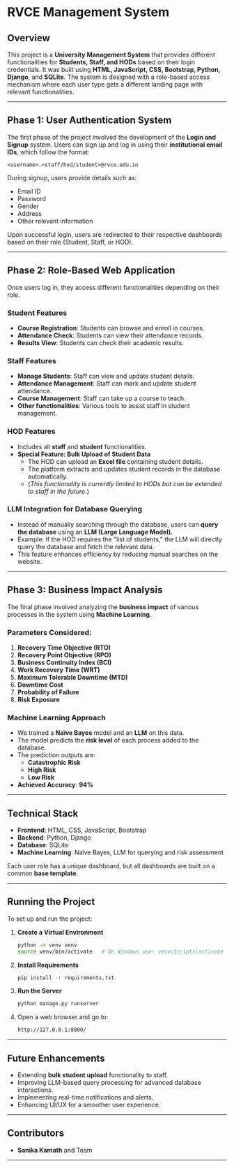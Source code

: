# RVCE Management System

## Overview

This project is a **University Management System** that provides different functionalities for **Students, Staff, and HODs** based on their login credentials. It was built using **HTML, JavaScript, CSS, Bootstrap, Python, Django**, and **SQLite**. The system is designed with a role-based access mechanism where each user type gets a different landing page with relevant functionalities.

---

## **Phase 1: User Authentication System**

The first phase of the project involved the development of the **Login and Signup** system. Users can sign up and log in using their **institutional email IDs**, which follow the format:

`<username>.<staff/hod/student>@rvce.edu.in`

During signup, users provide details such as:

- Email ID
- Password
- Gender
- Address
- Other relevant information

Upon successful login, users are redirected to their respective dashboards based on their role (Student, Staff, or HOD).

---

## **Phase 2: Role-Based Web Application**

Once users log in, they access different functionalities depending on their role.

### **Student Features**

- **Course Registration**: Students can browse and enroll in courses.
- **Attendance Check**: Students can view their attendance records.
- **Results View**: Students can check their academic results.

### **Staff Features**

- **Manage Students**: Staff can view and update student details.
- **Attendance Management**: Staff can mark and update student attendance.
- **Course Management**: Staff can take up a course to teach.
- **Other functionalities**: Various tools to assist staff in student management.

### **HOD Features**

- Includes all **staff** and **student** functionalities.
- **Special Feature: Bulk Upload of Student Data**
  - The HOD can upload an **Excel file** containing student details.
  - The platform extracts and updates student records in the database automatically.
  - (*This functionality is currently limited to HODs but can be extended to staff in the future.*)

### **LLM Integration for Database Querying**

- Instead of manually searching through the database, users can **query the database** using an **LLM (Large Language Model).**
- Example: If the HOD requires the "list of students," the LLM will directly query the database and fetch the relevant data.
- This feature enhances efficiency by reducing manual searches on the website.

---

## **Phase 3: Business Impact Analysis**

The final phase involved analyzing the **business impact** of various processes in the system using **Machine Learning**.

### **Parameters Considered:**

1. **Recovery Time Objective (RTO)**
2. **Recovery Point Objective (RPO)**
3. **Business Continuity Index (BCI)**
4. **Work Recovery Time (WRT)**
5. **Maximum Tolerable Downtime (MTD)**
6. **Downtime Cost**
7. **Probability of Failure**
8. **Risk Exposure**

### **Machine Learning Approach**

- We trained a **Naïve Bayes** model and an **LLM** on this data.
- The model predicts the **risk level** of each process added to the database.
- The prediction outputs are:
  - **Catastrophic Risk**
  - **High Risk**
  - **Low Risk**
- **Achieved Accuracy**: **94%**

---

## **Technical Stack**

- **Frontend**: HTML, CSS, JavaScript, Bootstrap
- **Backend**: Python, Django
- **Database**: SQLite
- **Machine Learning**: Naïve Bayes, LLM for querying and risk assessment

Each user role has a unique dashboard, but all dashboards are built on a common **base template**.

---

## **Running the Project**

To set up and run the project:

1. **Create a Virtual Environment**

   ```sh
   python -m venv venv
   source venv/bin/activate   # On Windows use: venv\Scripts\activate
   ```

2. **Install Requirements**

   ```sh
   pip install -r requirements.txt
   ```

3. **Run the Server**

   ```sh
   python manage.py runserver
   ```

4. Open a web browser and go to:

   ```sh
   http://127.0.0.1:8000/
   ```

---

## **Future Enhancements**

- Extending **bulk student upload** functionality to staff.
- Improving LLM-based query processing for advanced database interactions.
- Implementing real-time notifications and alerts.
- Enhancing UI/UX for a smoother user experience.

---

## **Contributors**

- **Sanika Kamath** and Team

---

